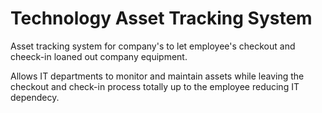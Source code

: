 # Technology Asset Tracking System

Asset tracking system for company's to let employee's checkout and cheeck-in
loaned out company equipment.

Allows IT departments to monitor and maintain assets while leaving the checkout
and check-in process totally up to the employee reducing IT dependecy.